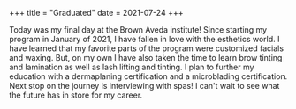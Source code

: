 +++
title = "Graduated"
date = 2021-07-24
+++

Today was my final day at the Brown Aveda institute! Since starting my program in January of 2021, I have fallen in love with the esthetics world. I have learned that my favorite parts of the program were customized facials and waxing. But, on my own I have also taken the time to learn brow tinting and lamination as well as lash lifting and tinting. I plan to further my education with a dermaplaning certification and a microblading certification. Next stop on the journey is interviewing with spas! I can't wait to see what the future has in store for my career.
